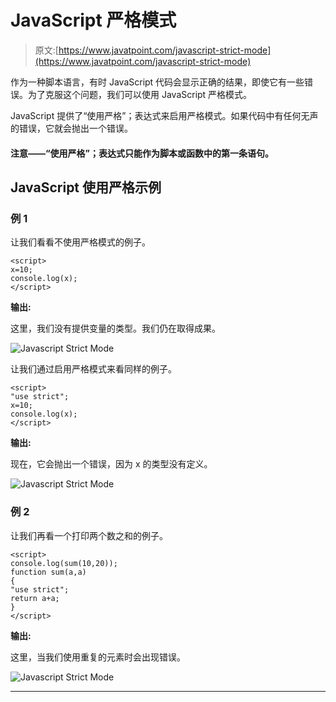 # JavaScript 严格模式

> 原文:[https://www.javatpoint.com/javascript-strict-mode](https://www.javatpoint.com/javascript-strict-mode)

作为一种脚本语言，有时 JavaScript 代码会显示正确的结果，即使它有一些错误。为了克服这个问题，我们可以使用 JavaScript 严格模式。

JavaScript 提供了“使用严格”；表达式来启用严格模式。如果代码中有任何无声的错误，它就会抛出一个错误。

#### 注意——“使用严格”；表达式只能作为脚本或函数中的第一条语句。

## JavaScript 使用严格示例

### 例 1

让我们看看不使用严格模式的例子。

```
<script>
x=10;
console.log(x);
</script>

```

**输出:**

这里，我们没有提供变量的类型。我们仍在取得成果。

![Javascript Strict Mode](../Images/76545c61f07e6a894539c8ec6b5a816f.png)

让我们通过启用严格模式来看同样的例子。

```
<script>
"use strict";
x=10;
console.log(x);
</script>

```

**输出:**

现在，它会抛出一个错误，因为 x 的类型没有定义。

![Javascript Strict Mode](../Images/f37f45ddaa3fb4e5f00391119b4dcf4c.png)

### 例 2

让我们再看一个打印两个数之和的例子。

```
<script>
console.log(sum(10,20));
function sum(a,a)
{
"use strict";
return a+a;
}
</script>

```

**输出:**

这里，当我们使用重复的元素时会出现错误。

![Javascript Strict Mode](../Images/ac8036a801a393c16668336ddfff0cbc.png)

* * *